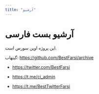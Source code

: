 ```yaml
---
title: "آرشیو"
---
```


# آرشیو بست فارسی

این پروژه اوپن سورس است.

گیتهاب: https://github.com/BestFarsi/archive

* https://twitter.com/BestFarsi

* https://t.me/ci_admin

* https://t.me/BestTwitterFarsi


